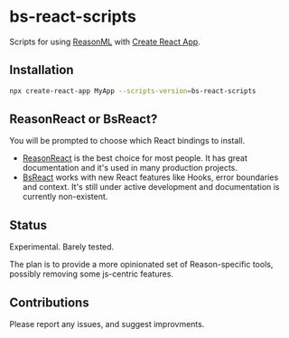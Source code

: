 # bs-react-scripts

Scripts for using [ReasonML](https://reasonml.github.io) with [Create React App](https://github.com/facebook/create-react-app).

## Installation

```sh
npx create-react-app MyApp --scripts-version=bs-react-scripts
```

## ReasonReact or BsReact?

You will be prompted to choose which React bindings to install.

- [ReasonReact](https://reasonml.github.io/reason-react/) is the best choice for most people. It has great documentation and it's used in many production projects.
- [BsReact](https://github.com/eldh/bs-react/) works with new React features like Hooks, error boundaries and context. It's still under active development and documentation is currently non-existent.

## Status

Experimental. Barely tested.

The plan is to provide a more opinionated set of Reason-specific tools, possibly removing some js-centric features.

## Contributions

Please report any issues, and suggest improvments.
